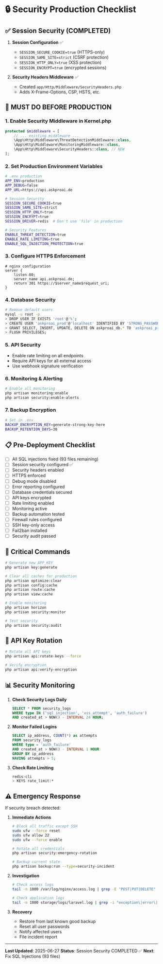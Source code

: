 # 🔒 Security Production Checklist

## ✅ Session Security (COMPLETED)

1. **Session Configuration** ✅
   - `SESSION_SECURE_COOKIE=true` (HTTPS-only)
   - `SESSION_SAME_SITE=strict` (CSRF protection)
   - `SESSION_HTTP_ONLY=true` (XSS protection)
   - `SESSION_ENCRYPT=true` (encrypted sessions)

2. **Security Headers Middleware** ✅
   - Created `app/Http/Middleware/SecurityHeaders.php`
   - Adds X-Frame-Options, CSP, HSTS, etc.

## 🔴 MUST DO BEFORE PRODUCTION

### 1. Enable Security Middleware in Kernel.php
```php
protected $middleware = [
    // ... existing middleware ...
    \App\Http\Middleware\ThreatDetectionMiddleware::class,
    \App\Http\Middleware\MonitoringMiddleware::class,
    \App\Http\Middleware\SecurityHeaders::class, // NEW
];
```

### 2. Set Production Environment Variables
```bash
# .env production
APP_ENV=production
APP_DEBUG=false
APP_URL=https://api.askproai.de

# Session Security
SESSION_SECURE_COOKIE=true
SESSION_SAME_SITE=strict
SESSION_HTTP_ONLY=true
SESSION_ENCRYPT=true
SESSION_DRIVER=redis  # Don't use 'file' in production

# Security Features
ENABLE_THREAT_DETECTION=true
ENABLE_RATE_LIMITING=true
ENABLE_SQL_INJECTION_PROTECTION=true
```

### 3. Configure HTTPS Enforcement
```nginx
# nginx configuration
server {
    listen 80;
    server_name api.askproai.de;
    return 301 https://$server_name$request_uri;
}
```

### 4. Database Security
```bash
# Remove default users
mysql -u root -p
> DROP USER IF EXISTS 'root'@'%';
> CREATE USER 'askproai_prod'@'localhost' IDENTIFIED BY 'STRONG_PASSWORD_HERE';
> GRANT SELECT, INSERT, UPDATE, DELETE ON askproai_db.* TO 'askproai_prod'@'localhost';
> FLUSH PRIVILEGES;
```

### 5. API Security
- Enable rate limiting on all endpoints
- Require API keys for all external access
- Use webhook signature verification

### 6. Monitoring & Alerting
```bash
# Enable all monitoring
php artisan monitoring:enable
php artisan security:enable-alerts
```

### 7. Backup Encryption
```bash
# Set in .env
BACKUP_ENCRYPTION_KEY=generate-strong-key-here
BACKUP_RETENTION_DAYS=30
```

## 📋 Pre-Deployment Checklist

- [ ] All SQL injections fixed (93 files remaining)
- [ ] Session security configured ✅
- [ ] Security headers enabled
- [ ] HTTPS enforced
- [ ] Debug mode disabled
- [ ] Error reporting configured
- [ ] Database credentials secured
- [ ] API keys encrypted
- [ ] Rate limiting enabled
- [ ] Monitoring active
- [ ] Backup automation tested
- [ ] Firewall rules configured
- [ ] SSH key-only access
- [ ] Fail2ban installed
- [ ] Security audit passed

## 🚨 Critical Commands

```bash
# Generate new APP_KEY
php artisan key:generate

# Clear all caches for production
php artisan optimize:clear
php artisan config:cache
php artisan route:cache
php artisan view:cache

# Enable monitoring
php artisan horizon
php artisan security:monitor

# Test security
php artisan security:audit
```

## 🔐 API Key Rotation

```bash
# Rotate all API keys
php artisan api:rotate-keys --force

# Verify encryption
php artisan api:verify-encryption
```

## 📊 Security Monitoring

1. **Check Security Logs Daily**
   ```sql
   SELECT * FROM security_logs 
   WHERE type IN ('sql_injection', 'xss_attempt', 'auth_failure')
   AND created_at > NOW() - INTERVAL 24 HOUR;
   ```

2. **Monitor Failed Logins**
   ```sql
   SELECT ip_address, COUNT(*) as attempts 
   FROM security_logs 
   WHERE type = 'auth_failure' 
   AND created_at > NOW() - INTERVAL 1 HOUR
   GROUP BY ip_address 
   HAVING attempts > 5;
   ```

3. **Check Rate Limiting**
   ```bash
   redis-cli
   > KEYS rate_limit:*
   ```

## ⚠️ Emergency Response

If security breach detected:

1. **Immediate Actions**
   ```bash
   # Block all traffic except SSH
   sudo ufw --force reset
   sudo ufw allow 22
   sudo ufw --force enable
   
   # Rotate all credentials
   php artisan security:emergency-rotation
   
   # Backup current state
   php artisan backup:run --type=security-incident
   ```

2. **Investigation**
   ```bash
   # Check access logs
   tail -n 1000 /var/log/nginx/access.log | grep -E "POST|PUT|DELETE"
   
   # Check application logs
   tail -n 1000 storage/logs/laravel.log | grep -i "exception\|error\|warning"
   ```

3. **Recovery**
   - Restore from last known good backup
   - Reset all user passwords
   - Notify affected users
   - File incident report

---

**Last Updated**: 2025-06-27
**Status**: Session Security COMPLETED ✅
**Next**: Fix SQL Injections (93 files)